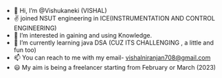 - 👋 Hi, I’m @Vishukaneki (VISHAL)
- ✌ joined NSUT engineering in ICE(INSTRUMENTATION AND CONTROL ENGINEERING)
- 👀 I’m interested in gaining and using Knowledge. 
- 🌱 I’m currently learning java DSA (CUZ ITS CHALLENGING , a little and fun too)
- 📫 You can reach to me with my email- vishalniranjan708@gmail.com
- 😃 My aim is being a freelancer starting from February or March (2023) 
<!---
Vishukaneki/Vishukaneki is a ✨ special ✨ repository because its `README.md` (this file) appears on your GitHub profile.
You can click the Preview link to take a look at your changes.
--->
